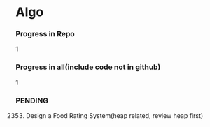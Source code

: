 # Algo
### Progress in Repo
1

### Progress in all(include code not in github)
1

### PENDING
2353. Design a Food Rating System(heap related, review heap first)

